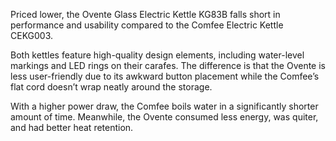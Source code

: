 Priced lower, the Ovente Glass Electric Kettle KG83B falls short in performance and usability compared to the Comfee Electric Kettle CEKG003.

Both kettles feature high-quality design elements, including water-level markings and LED rings on their carafes. The difference is that the Ovente is less user-friendly due to its awkward button placement while the Comfee’s flat cord doesn’t wrap neatly around the storage.

With a higher power draw, the Comfee boils water in a significantly shorter amount of time. Meanwhile, the Ovente consumed less energy, was quiter, and had better heat retention.